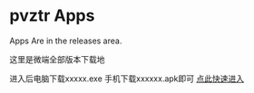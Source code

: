 # pvztr Apps
Apps Are in the releases area.

这里是微端全部版本下载地

进入后电脑下载xxxxx.exe
手机下载xxxxxx.apk即可
[点此快速进入](https://github.com/AngelShadow2017/pvztr_weiduan/releases)
